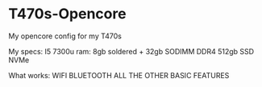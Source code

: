 # T470s-Opencore
My opencore config for my T470s

My specs:
I5 7300u
ram: 8gb soldered + 32gb SODIMM DDR4
512gb SSD NVMe

What works:
WIFI
BLUETOOTH
ALL THE OTHER BASIC FEATURES
